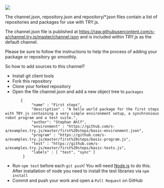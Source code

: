 
[<img src="https://travis-ci.org/s-a/channel.try.js.png" />](https://travis-ci.org/s-a/channel.try.js "Test state")

The channel.json, repository.json and repository/*.json files contain a list of repositories and packages for use with TRY.js.


The channel.json file is published at https://raw.githubusercontent.com/s-a/channel.try.js/master/channel.json and is included within TRY.js as the default channel.


Please be sure to follow the instructions to help the process of adding your package or repository go smoothly.

So how to add sources to this channel?  

 - Install git client tools
 - Fork this repository
 - Clone your forked repository
 - Open the file channel.json and add a new object tree to ```packages```

```
       {
            "name" : "First steps",
            "description" : "A hello world package for the first steps with TRY.js containing a very simple environment setup, a synchronious robot program and a test suite.",
            "author": "Stephan Ahlf",
            "environment" : "https://github.com/s-a/examples.try.js/master/first%20steps/basic-environment.json",
            "program" : "https://github.com/s-a/examples.try.js/master/first%20steps/basic-program.js",
            "test" : "https://github.com/s-a/examples.try.js/master/first%20steps/basic-tests.js",
            "labels" : [ "test", "sync" ]
        }
```

 - Run ```npm test``` before each ```git push```! You will need [Node.js](http://nodejs.org/) to do this. After installation of node you need to install the test libraries via ```npm install```
 - Commit and push your work and open a ```Pull Request``` on GitHub
